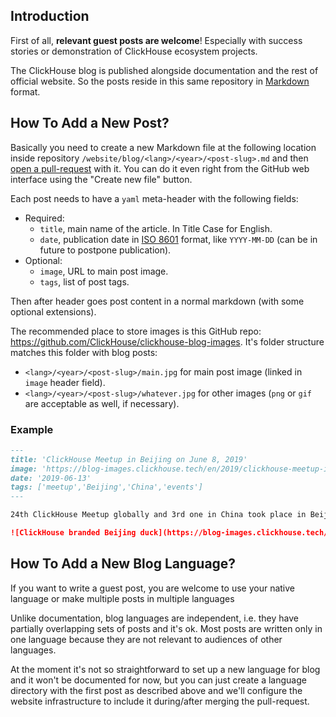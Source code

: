 ## Introduction

First of all, **relevant guest posts are welcome**! Especially with success stories or demonstration of ClickHouse ecosystem projects.

The ClickHouse blog is published alongside documentation and the rest of official website. So the posts reside in this same repository in [Markdown](https://github.com/ClickHouse/ClickHouse/tree/master/docs#markdown-cheatsheet) format.

## How To Add a New Post?

Basically you need to create a new Markdown file at the following location inside repository `/website/blog/<lang>/<year>/<post-slug>.md` and then [open a pull-request](https://github.com/ClickHouse/ClickHouse/compare) with it. You can do it even right from the GitHub web interface using the "Create new file" button.

Each post needs to have a `yaml` meta-header with the following fields:

-   Required:
    -   `title`, main name of the article. In Title Case for English.
    -   `date`, publication date in [ISO 8601](https://en.wikipedia.org/wiki/ISO_8601) format, like `YYYY-MM-DD` (can be in future to postpone publication).
-   Optional:
    -   `image`, URL to main post image.
    -   `tags`, list of post tags.
 
Then after header goes post content in a normal markdown (with some optional extensions).
 
The recommended place to store images is this GitHub repo: <https://github.com/ClickHouse/clickhouse-blog-images>. It's folder structure matches this folder with blog posts:

-   `<lang>/<year>/<post-slug>/main.jpg` for main post image (linked in `image` header field).
-   `<lang>/<year>/<post-slug>/whatever.jpg` for other images (`png` or `gif` are acceptable as well, if necessary).

### Example
 ```markdown
---
title: 'ClickHouse Meetup in Beijing on June 8, 2019'
image: 'https://blog-images.clickhouse.tech/en/2019/clickhouse-meetup-in-beijing-on-june-8-2019/main.jpg'
date: '2019-06-13'
tags: ['meetup','Beijing','China','events']
---

24th ClickHouse Meetup globally and 3rd one in China took place in Beijing on Dragon Boat Festival weekend, which appeared to...

![ClickHouse branded Beijing duck](https://blog-images.clickhouse.tech/en/2019/clickhouse-meetup-in-beijing-on-june-8-2019/9.jpg)
```

## How To Add a New Blog Language?

If you want to write a guest post, you are welcome to use your native language or make multiple posts in multiple languages
 
 Unlike documentation, blog languages are independent, i.e. they have partially overlapping sets of posts and it's ok. Most posts are written only in one language because they are not relevant to audiences of other languages.

At the moment it's not so straightforward to set up a new language for blog and it won't be documented for now, but you can just create a language directory with the first post as described above and we'll configure the website infrastructure to include it during/after merging the pull-request.
